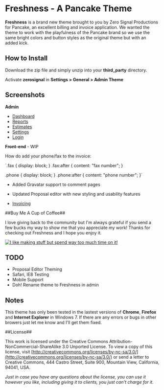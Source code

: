 # Freshness - A Pancake Theme #

**Freshness** is a brand new theme brought to you by Zero Signal Productions for Pancake, an excellent billing and invoice application. We wanted the theme to work with the playfulness of the Pancake brand so we use the same bright colors and button styles as the original theme but with an added kick.

## How to Install ##

Download the zip file and simply unzip into your **third_party** directory. 

Activate **zerosignal** in **Settings > General > Admin Theme**

## Screenshots ##

**Admin**

* [Dashboard](http://i.imgur.com/mO6Fs.png)
* [Reports](http://i.imgur.com/PXKrJ.png)
* [Estimates](http://i.imgur.com/cM2ZC.png)
* [Settings](http://i.imgur.com/mV3am.png)
* [Login](http://i.imgur.com/iilRG.png)

**Front-end** - WIP

How do add your phone/fax to the invoice:

`.fax         { display: block; }
.fax:after   { content: "fax number"; }

.phone       { display: block; }
.phone:after { content: "phone number"; }`

* Added Gravatar support to comment pages
* Updated Proposal editor with new styling and usability features

* [Invoicing](http://i.imgur.com/W6RTd.png)


##Buy Me A Cup of Coffee##

I love giving back to the community but I'm always grateful if you send a few bucks my way to show me that you appreciate my work! Thanks for checking out Freshness and I hope you enjoy it.

[![I like making stuff but spend way too much time on it!](https://www.paypalobjects.com/en_US/i/btn/btn_donate_SM.gif)](https://www.paypal.com/cgi-bin/webscr?cmd=_donations&business=sales%40zerosignalproductions%2ecom&lc=US&item_name=Zero%20Signal%20Productions&amount=10%2e00&currency_code=USD&no_note=0&currency_code=USD&bn=PP%2dDonationsBF%3abtn_donate_SM%2egif%3aNonHostedGuest)

## TODO ##
* Proposal Editor Theming
* Safari, IE8 Testing
* Mobile Support
* Doh! Rename theme to Freshness in admin

## Notes ##
This theme has only been tested in the lastest versions of **Chrome**, **Firefox** and **Internet Explorer** in Windows 7. If there are any errors or bugs in other browers just let me know and I'll get them fixed. 

##License##

This work is licensed under the Creative Commons Attribution-NonCommercial-ShareAlike 3.0 Unported License. To view a copy of this license, visit [http://creativecommons.org/licenses/by-nc-sa/3.0/](http://creativecommons.org/licenses/by-nc-sa/3.0/) or send a letter to Creative Commons, 444 Castro Street, Suite 900, Mountain View, California, 94041, USA.  

*Just in case you have any questions about the license, you can use it however you like, including giving it to clients, you just can't charge for it.*